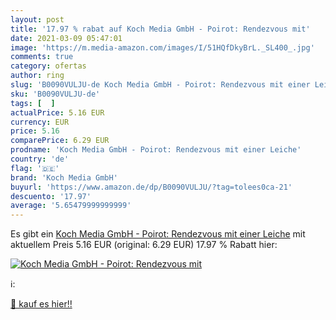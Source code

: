 ```yaml
---
layout: post
title: '17.97 % rabat auf Koch Media GmbH - Poirot: Rendezvous mit'
date: 2021-03-09 05:47:01
image: 'https://m.media-amazon.com/images/I/51HQfDkyBrL._SL400_.jpg'
comments: true
category: ofertas
author: ring
slug: 'B0090VULJU-de Koch Media GmbH - Poirot: Rendezvous mit einer Leiche'
sku: 'B0090VULJU-de'
tags: [  ]
actualPrice: 5.16 EUR
currency: EUR
price: 5.16
comparePrice: 6.29 EUR
prodname: 'Koch Media GmbH - Poirot: Rendezvous mit einer Leiche'
country: 'de'
flag: '🇩🇪'
brand: 'Koch Media GmbH'
buyurl: 'https://www.amazon.de/dp/B0090VULJU/?tag=tolees0ca-21'
descuento: '17.97'
average: '5.65479999999999'
---
```


Es gibt ein [Koch Media GmbH - Poirot: Rendezvous mit einer Leiche](https://www.amazon.de/dp/B0090VULJU/?tag=tolees0ca-21) mit aktuellem Preis 5.16 EUR (original: 6.29 EUR) 17.97 % Rabatt hier:

[![Koch Media GmbH - Poirot: Rendezvous mit](https://m.media-amazon.com/images/I/51HQfDkyBrL._SL400_.jpg)](https://www.amazon.de/dp/B0090VULJU/?tag=tolees0ca-21)

ℹ️:


[🛒 kauf es hier!!](https://www.amazon.de/dp/B0090VULJU/?tag=tolees0ca-21)
